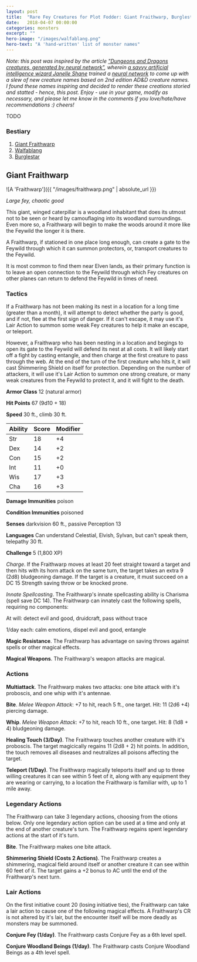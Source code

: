 ```yaml
---
layout: post
title:  "Rare Fey Creatures for Plot Fodder: Giant Fraithwarp, Burglestar, and Walfablang"
date:   2018-04-07 00:00:00
categories: monsters
excerpt: ""
hero-image: "/images/walfablang.png"
hero-text: "A 'hand-written' list of monster names"
---
```


*Note: this post was inspired by the article ["Dungeons and Dragons creatures, generated by neural network"](http://aiweirdness.com/post/172170729017/dungeons-and-dragons-creatures-generated-by), wherein [a savvy artificial intelligence wizard Janelle Shane](https://twitter.com/JanelleCShane) trained a [neural network](https://en.wikipedia.org/wiki/Artificial_neural_network) to come up with a slew of new creature names based on 2nd edition AD&D creature names. I found these names inspiring and decided to render these creations storied and statted - hence, this post. Enjoy - use in your game, modify as necessary, and please let me know in the comments if you love/hate/have recommendations :) cheers!*

TODO

### Bestiary
1. [Giant Fraithwarp](#giant-fraithwarp)
2. [Walfablang](#walfablang)
3. [Burglestar](#burglestar)

## Giant Fraithwarp

![A 'Fraithwarp']({{ "/images/fraithwarp.png" | absolute_url }})

*Large fey, chaotic good*

This giant, winged caterpillar is a woodland inhabitant that does its utmost not to be seen or heard by camouflaging into its woodland surroundings. Even more so, a Fraithwarp will begin to make the woods around it more like the Feywild the longer it is there.

A Fraithwarp, if stationed in one place long enough, can create a gate to the Feywild through which it can summon protectors, or, transport creatures to the Feywild.

It is most common to find them near Elven lands, as their primary function is to leave an open connection to the Feywild through which Fey creatures on other planes can return to defend the Feywild in times of need.

### Tactics

If a Fraithwarp has not been making its nest in a location for a long time (greater than a month), it will attempt to detect whether the party is good, and if not, flee at the first sign of danger. If it can't escape, it may use it's Lair Action to summon some weak Fey creatures to help it make an escape, or teleport.

However, a Fraithwarp who has been nesting in a location and begings to open its gate to the Feywild will defend its nest at all costs. It will likely start off a fight by casting entangle, and then charge at the first creature to pass through the web. At the end of the turn of the first creature who hits it, it will cast Shimmering Shield on itself for protection. Depending on the number of attackers, it will use it's Lair Action to summon one strong creature, or many weak creatures from the Feywild to protect it, and it will fight to the death. 

**Armor Class** 12 (natural armor)

**Hit Points** 67 (9d10 + 18)

**Speed** 30 ft., climb 30 ft.

Ability | Score | Modifier
----|----|------
Str | 18 | +4
Dex | 14 | +2
Con | 15 | +2
Int | 11 | +0
Wis | 17 | +3
Cha | 16 | +3

**Damage Immunities** poison

**Condition Immunities** poisoned

**Senses** darkvision 60 ft., passive Perception 13

**Languages** Can understand Celestial, Elvish, Sylvan, but can't speak them, telepathy 30 ft.

**Challenge** 5 (1,800 XP)

*Charge*. If the Fraithwarp moves at least 20 feet straight toward a target and then hits with its horn attack on the same turn, the target takes an extra 9 (2d8) bludgeoning damage. If the target is a creature, it must succeed on a DC 15 Strength saving throw or be knocked prone.

*Innate Spellcasting*. The Fraithwarp's innate spellcasting ability is Charisma (spell save DC 14). The Fraithwarp can innately cast the following spells, requiring no components:

At will: detect evil and good, druidcraft, pass without trace

1/day each: calm emotions, dispel evil and good, entangle

**Magic Resistance**. The Fraithwarp has advantage on saving throws against spells or other magical effects.

**Magical Weapons**. The Fraithwarp's weapon attacks are magical.

### Actions

**Multiattack**. The Fraithwarp makes two attacks: one bite attack with it's proboscis, and one whip with it's antennae.

**Bite**. *Melee Weapon Attack*: +7 to hit, reach 5 ft., one target. Hit: 11 (2d6 +4) piercing damage.

**Whip**. *Melee Weapon Attack*: +7 to hit, reach 10 ft., one target. Hit: 8 (1d8 + 4) bludgeoning damage.

**Healing Touch (3/Day)**. The Fraithwarp touches another creature with it's proboscis. The target magicically regains 11 (2d8 + 2) hit points. In addition, the touch removes all diseases and neutralizes all poisons affecting the target.

**Teleport (1/Day)**. The Fraithwarp magically teleports itself and up to three willing creatures it can see within 5 feet of it, along with any equipment they are wearing or carrying, to a location the Fraithwarp is familiar with, up to 1 mile away.

### Legendary Actions

The Fraithwarp can take 3 legendary actions, choosing from the otions below. Only one legendary action option can be used at a time and only at the end of another creature's turn. The Fraithwarp regains spent legendary actions at the start of it's turn.

**Bite**. The Fraithwarp makes one bite attack.

**Shimmering Shield (Costs 2 Actions)**. The Fraithwarp creates a shimmering, magical field around itself or another creature it can see within 60 feet of it. The target gains a +2 bonus to AC until the end of the Fraithwarp's next turn.

### Lair Actions

On the first initiative count 20 (losing initiative ties), the Fraithwarp can take a lair action to cause one of the following magical effects. A Fraithwarp's CR is not altered by it's lair, but the encounter itself will be more deadly as monsters may be summoned.

**Conjure Fey (1/day)**. The Fraithwarp casts Conjure Fey as a 6th level spell.

**Conjure Woodland Beings (1/day)**. The Fraithwarp casts Conjure Woodland Beings as a 4th level spell.

